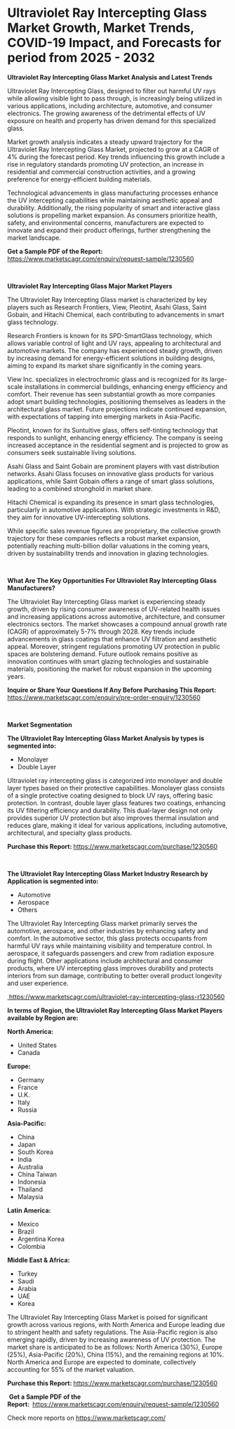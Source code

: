 <p><h1>Ultraviolet Ray Intercepting Glass Market Growth, Market Trends, COVID-19 Impact, and Forecasts for period from 2025 - 2032</h1></p><p><strong>Ultraviolet Ray Intercepting Glass Market Analysis and Latest Trends</strong></p>
<p><p>Ultraviolet Ray Intercepting Glass, designed to filter out harmful UV rays while allowing visible light to pass through, is increasingly being utilized in various applications, including architecture, automotive, and consumer electronics. The growing awareness of the detrimental effects of UV exposure on health and property has driven demand for this specialized glass. </p><p>Market growth analysis indicates a steady upward trajectory for the Ultraviolet Ray Intercepting Glass Market, projected to grow at a CAGR of 4% during the forecast period. Key trends influencing this growth include a rise in regulatory standards promoting UV protection, an increase in residential and commercial construction activities, and a growing preference for energy-efficient building materials. </p><p>Technological advancements in glass manufacturing processes enhance the UV intercepting capabilities while maintaining aesthetic appeal and durability. Additionally, the rising popularity of smart and interactive glass solutions is propelling market expansion. As consumers prioritize health, safety, and environmental concerns, manufacturers are expected to innovate and expand their product offerings, further strengthening the market landscape.</p></p>
<p><strong>Get a Sample PDF of the Report:&nbsp;</strong> <a href="https://www.marketscagr.com/enquiry/request-sample/1230560?utm_campaign=2318&utm_medium=2&utm_source=Github&utm_content=ia&utm_term=09022025&utm_id=ultraviolet-ray-intercepting-glass">https://www.marketscagr.com/enquiry/request-sample/1230560</a></p>
<p>&nbsp;</p>
<p><strong>Ultraviolet Ray Intercepting Glass Major Market Players</strong></p>
<p><p>The Ultraviolet Ray Intercepting Glass market is characterized by key players such as Research Frontiers, View, Pleotint, Asahi Glass, Saint Gobain, and Hitachi Chemical, each contributing to advancements in smart glass technology.</p><p>Research Frontiers is known for its SPD-SmartGlass technology, which allows variable control of light and UV rays, appealing to architectural and automotive markets. The company has experienced steady growth, driven by increasing demand for energy-efficient solutions in building designs, aiming to expand its market share significantly in the coming years.</p><p>View Inc. specializes in electrochromic glass and is recognized for its large-scale installations in commercial buildings, enhancing energy efficiency and comfort. Their revenue has seen substantial growth as more companies adopt smart building technologies, positioning themselves as leaders in the architectural glass market. Future projections indicate continued expansion, with expectations of tapping into emerging markets in Asia-Pacific.</p><p>Pleotint, known for its Suntuitive glass, offers self-tinting technology that responds to sunlight, enhancing energy efficiency. The company is seeing increased acceptance in the residential segment and is projected to grow as consumers seek sustainable living solutions.</p><p>Asahi Glass and Saint Gobain are prominent players with vast distribution networks. Asahi Glass focuses on innovative glass products for various applications, while Saint Gobain offers a range of smart glass solutions, leading to a combined stronghold in market share. </p><p>Hitachi Chemical is expanding its presence in smart glass technologies, particularly in automotive applications. With strategic investments in R&D, they aim for innovative UV-intercepting solutions.</p><p>While specific sales revenue figures are proprietary, the collective growth trajectory for these companies reflects a robust market expansion, potentially reaching multi-billion dollar valuations in the coming years, driven by sustainability trends and innovation in glazing technologies.</p></p>
<p>&nbsp;</p>
<p><strong>What Are The Key Opportunities For Ultraviolet Ray Intercepting Glass Manufacturers?</strong></p>
<p><p>The Ultraviolet Ray Intercepting Glass market is experiencing steady growth, driven by rising consumer awareness of UV-related health issues and increasing applications across automotive, architecture, and consumer electronics sectors. The market showcases a compound annual growth rate (CAGR) of approximately 5-7% through 2028. Key trends include advancements in glass coatings that enhance UV filtration and aesthetic appeal. Moreover, stringent regulations promoting UV protection in public spaces are bolstering demand. Future outlook remains positive as innovation continues with smart glazing technologies and sustainable materials, positioning the market for robust expansion in the upcoming years.</p></p>
<p><strong>Inquire or Share Your Questions If Any Before Purchasing This Report:</strong> <a href="https://www.marketscagr.com/enquiry/pre-order-enquiry/1230560?utm_campaign=2318&utm_medium=2&utm_source=Github&utm_content=ia&utm_term=09022025&utm_id=ultraviolet-ray-intercepting-glass">https://www.marketscagr.com/enquiry/pre-order-enquiry/1230560</a></p>
<p>&nbsp;</p>
<p><strong>Market Segmentation</strong></p>
<p><strong>The Ultraviolet Ray Intercepting Glass Market Analysis by types is segmented into:</strong></p>
<p><ul><li>Monolayer</li><li>Double Layer</li></ul></p>
<p><p>Ultraviolet ray intercepting glass is categorized into monolayer and double layer types based on their protective capabilities. Monolayer glass consists of a single protective coating designed to block UV rays, offering basic protection. In contrast, double layer glass features two coatings, enhancing its UV filtering efficiency and durability. This dual-layer design not only provides superior UV protection but also improves thermal insulation and reduces glare, making it ideal for various applications, including automotive, architectural, and specialty glass products.</p></p>
<p><strong>Purchase this Report:&nbsp;</strong><a href="https://www.marketscagr.com/purchase/1230560?utm_campaign=2318&utm_medium=2&utm_source=Github&utm_content=ia&utm_term=09022025&utm_id=ultraviolet-ray-intercepting-glass">https://www.marketscagr.com/purchase/1230560</a></p>
<p>&nbsp;</p>
<p><strong>The Ultraviolet Ray Intercepting Glass Market Industry Research by Application is segmented into:</strong></p>
<p><ul><li>Automotive</li><li>Aerospace</li><li>Others</li></ul></p>
<p><p>The Ultraviolet Ray Intercepting Glass market primarily serves the automotive, aerospace, and other industries by enhancing safety and comfort. In the automotive sector, this glass protects occupants from harmful UV rays while maintaining visibility and temperature control. In aerospace, it safeguards passengers and crew from radiation exposure during flight. Other applications include architectural and consumer products, where UV intercepting glass improves durability and protects interiors from sun damage, contributing to better overall product longevity and user experience.</p></p>
<p><a href="https://www.marketscagr.com/ultraviolet-ray-intercepting-glass-r1230560?utm_campaign=2318&utm_medium=2&utm_source=Github&utm_content=ia&utm_term=09022025&utm_id=ultraviolet-ray-intercepting-glass">&nbsp;https://www.marketscagr.com/ultraviolet-ray-intercepting-glass-r1230560</a></p>
<p><strong>In terms of Region, the Ultraviolet Ray Intercepting Glass Market Players available by Region are:</strong></p>
<p>
    <p> <strong> North America: </strong>
        <ul>
            <li>United States</li>
            <li>Canada</li>
        </ul>
        </p> 
    <p> <strong> Europe: </strong>
        <ul>
            <li>Germany</li>
            <li>France</li>
            <li>U.K.</li>
            <li>Italy</li>
            <li>Russia</li>
        </ul>
        </p> 
    <p> <strong> Asia-Pacific: </strong>
        <ul>
            <li>China</li>
            <li>Japan</li>
            <li>South Korea</li>
            <li>India</li>
            <li>Australia</li>
            <li>China Taiwan</li>
            <li>Indonesia</li>
            <li>Thailand</li>
            <li>Malaysia</li>
        </ul>
        </p> 
    <p> <strong> Latin America: </strong>
        <ul>
            <li>Mexico</li>
            <li>Brazil</li>
            <li>Argentina Korea</li>
            <li>Colombia</li>
        </ul>
        </p> 
    <p> <strong> Middle East & Africa: </strong>
        <ul>
            <li>Turkey</li>
            <li>Saudi</li>
            <li>Arabia</li>
            <li>UAE</li>
            <li>Korea</li>
        </ul>
    </p>
    </p>
<p><p>The Ultraviolet Ray Intercepting Glass Market is poised for significant growth across various regions, with North America and Europe leading due to stringent health and safety regulations. The Asia-Pacific region is also emerging rapidly, driven by increasing awareness of UV protection. The market share is anticipated to be as follows: North America (30%), Europe (25%), Asia-Pacific (20%), China (15%), and the remaining regions at 10%. North America and Europe are expected to dominate, collectively accounting for 55% of the market valuation.</p></p>
<p><strong>Purchase this Report: </strong><a href="https://www.marketscagr.com/purchase/1230560?utm_campaign=2318&utm_medium=2&utm_source=Github&utm_content=ia&utm_term=09022025&utm_id=ultraviolet-ray-intercepting-glass">https://www.marketscagr.com/purchase/1230560</a></p>
<p>&nbsp;<strong>Get a Sample PDF of the Report:&nbsp;&nbsp;</strong><a href="https://www.marketscagr.com/enquiry/request-sample/1230560?utm_campaign=2318&utm_medium=2&utm_source=Github&utm_content=ia&utm_term=09022025&utm_id=ultraviolet-ray-intercepting-glass">https://www.marketscagr.com/enquiry/request-sample/1230560</a></p>
<p><strong></strong></p>
<p>Check more reports on <a href="https://www.marketscagr.com/?utm_campaign=2318&utm_medium=2&utm_source=Github&utm_content=ia&utm_term=09022025&utm_id=ultraviolet-ray-intercepting-glass">https://www.marketscagr.com/</a></p>
